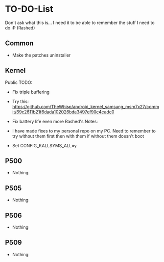 TO-DO-List
==========

Don't ask what this is... I need it to be able to remember the stuff I need to do :P (Rashed)

Common
---------------
 * Make the patches uninstaller
 
Kernel
---------------------
Public TODO:

 * Fix triple buffering
 * Try this: https://github.com/TheWhisp/android_kernel_samsung_msm7x27/commit/69c2611b21f6dada102026bda3497ef90c4cadc0
 * Fix battery life even more
Rashed's Notes:

 * I have made fixes to my personal repo on my PC. Need to remember to try without them first then with them if without them doesn't boot
 * Set CONFIG_KALLSYMS_ALL=y

P500
--------------------
 * Nothing

P505
----------------
 * Nothing

P506
---------------------
 * Nothing

P509
---------------------
 * Nothing